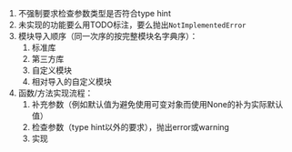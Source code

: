 1. 不强制要求检查参数类型是否符合type hint
2. 未实现的功能要么用TODO标注，要么抛出``NotImplementedError``
3. 模块导入顺序（同一次序的按完整模块名字典序）：
   1. 标准库
   2. 第三方库
   3. 自定义模块
   4. 相对导入的自定义模块
4. 函数/方法实现流程：
   1. 补充参数（例如默认值为避免使用可变对象而使用None的补为实际默认值）
   2. 检查参数（type hint以外的要求），抛出error或warning
   3. 实现